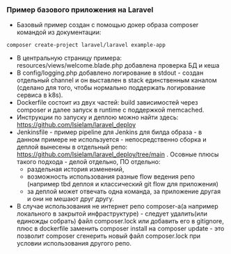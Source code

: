 ### Пример базового приложения на Laravel

- Базовый пример создан с помощью докер образа composer командой из документации:

```
composer create-project laravel/laravel example-app
```

- В центральную страницу примера: resources/views/welcome.blade.php добавлена проверка БД и кеша
- В config/logging.php добавлено логирование в stdout - создан отдельный channel и он выставлен в stack единственным каналом (сделано для того, чтобы нормально поддержать логирование сервиса в k8s).
- Dockerfile состоит из двух частей: build зависимостей через composer и далее запуск в runtime с поддержкой memcached.
- Инструкции по запуску и деплою можно найти здесь: https://github.com/IsieIam/laravel_deploy
- Jenkinsfile - пример pipeline для Jenkins для билда образа - в данном примере не используется - непосредственно сборка и деплой вынесены в отдельный репо: https://github.com/IsieIam/laravel_deploy/tree/main . 
Осовные плюсы такого подхода - делой отдельно, ПО отдельно:
  - раздельная история изменений,
  - возможность использования разные flow ведения репо (например tbd деплоя и классический git flow для приложения)
  - за деплой может отвечать одна команда, за приложение другая и они не мешают друг другу.
- В случае использования не интернет репо composer-а(а например локального в закрытой инфраструктуре) - следует удалить(или единожды собрать) файл composer.lock или добавить его в gitignore, плюс в dockerfile заменить composer install на composer update - это позволит composer сгенерить новый файл composer.lock при условии использования другого репо.